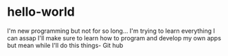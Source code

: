 # hello-world

I'm new programming but not for so long...
I'm trying to learn everything I can assap
I'll make sure to learn how to program and develop my own apps but mean while I'll do this things- Git hub
